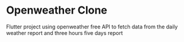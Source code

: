 # Openweather Clone

Flutter project using openweather free API to fetch data from the daily weather report and three hours five days report


